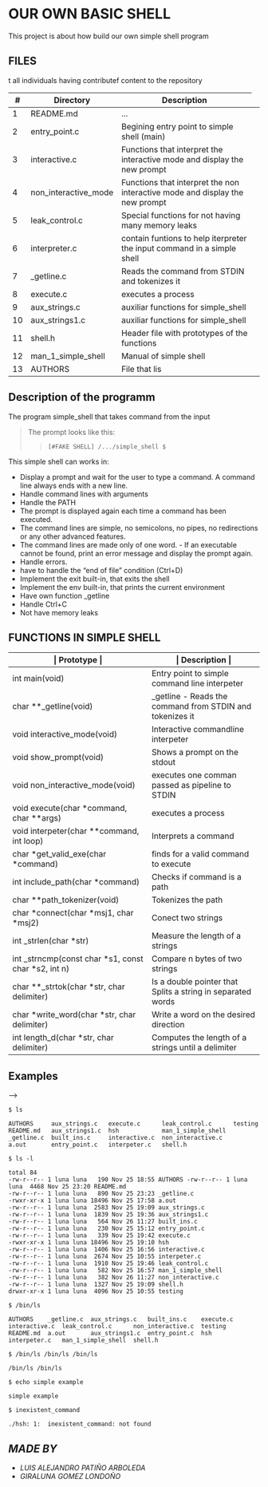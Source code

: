 #  OUR OWN BASIC SHELL

This project is about how build our own simple shell program

## **FILES**
<table>
<thead>
<tr>
  <th>#</th>
  <th>Directory</th>
  <th>Description</th>
</tr>
</thead>
<tbody>
<tr>
  <td>1</td>
  <td> README.md</td>
  <td>...<td>
</tr>
<tr>
  <td>2</td>
  <td>entry_point.c</td>
  <td>Begining entry point to simple shell (main)</td>	
</tr>
<tr>
  <td>3</td>
  <td>interactive.c</td>
  <td>Functions that interpret the interactive mode and display the new prompt  </td>
</tr>
<tr>
  <td>4</td>
  <td>non_interactive_mode</td>
  <td>Functions that interpret the non interactive mode and display the new prompt</td>
</tr>
<tr>
  <td>5</td>
  <td>leak_control.c</td>
  <td>Special functions for not having many memory leaks</td>
</tr>
<tr>
  <td>6</td>
  <td>interpreter.c</td>
  <td>contain funtions to help iterpreter the input command in a simple shell</td>
</tr>
<tr>
  <td>7</td>
  <td>_getline.c</td>
  <td>Reads the command from STDIN and tokenizes it</td>
</tr>
<tr>
  <td>8</td>
  <td>execute.c</td>
  <td>executes a process</td>
</tr>
<tr>
  <td>9</td>
  <td>aux_strings.c</td>
  <td>auxiliar functions for simple_shell</td>
</tr>
<tr>
  <td>10</td>
  <td>aux_strings1.c</td>
  <td>auxiliar functions for simple_shell</td>
</tr>
<tr>
  <td>11</td>
  <td>shell.h</td>
  <td>Header file with prototypes of the functions</td>
</tr>
<tr>
  <td>12</td>
  <td>man_1_simple_shell</td>
  <td>Manual of simple shell</td>
</tr>
<tr>
  <td>13</td>
  <td>AUTHORS</td>
  <td>File that lis</td>
</tr>
t all individuals having contributef content to the repository
</tbody>
</table>

## Description of the programm

The program simple_shell that takes command from the input

> The prompt looks like this:
>>`[#FAKE SHELL] /.../simple_shell $`

This simple shell can works in:

  - Display a prompt and wait for the user to type a command. A command line always ends with a new line.
  - Handle command lines with arguments
  - Handle the PATH
  - The prompt is displayed again each time a command has been executed.
  -  The command lines are simple, no semicolons, no pipes, no redirections or any other advanced features.
  - The command lines are made only of one word. - If an executable cannot be found, print an error message and display the prompt again.
  - Handle errors.
  - have to handle the “end of file” condition (Ctrl+D)
  - Implement the exit built-in, that exits the shell
  - Implement the env built-in, that prints the current environment
  - Have own function _getline
  - Handle Ctrl+C
  - Not have memory leaks


## FUNCTIONS IN SIMPLE SHELL 

<table>
<thead>
<tr>
  <th>| Prototype |</th>
  <th>| Description   |</th>
</tr>
</thead>
<tbody>
<tr>
  <td>int main(void) </td>
  <td> Entry point to simple command line interpeter</td>
</tr>
<tr>
  <td>char **_getline(void) </td>
  <td>_getline - Reads the command from STDIN and tokenizes it</td>
</tr>
<tr>
  <td>void interactive_mode(void) </td>
  <td>Interactive commandline interpeter</td>
</tr>
<tr>
  <td>void show_prompt(void) </td>
  <td>Shows a prompt on the stdout</td>
</tr>
<tr>
  <td>void non_interactive_mode(void) </td>
  <td>executes one comman passed as pipeline to STDIN</td>
</tr>
<tr>
  <td>void execute(char *command, char **args) </td>
  <td>executes a process</td>
</tr>
<tr>
  <td>void interpeter(char **command, int loop) </td>
  <td>Interprets a command</td>
</tr>
<tr>
  <td>char *get_valid_exe(char *command) </td>
  <td> finds for a valid command to execute</td>
</tr>
<tr>
  <td>int include_path(char *command) </td>
  <td>Checks if command is a path</td>
</tr>
<tr>
  <td>char **path_tokenizer(void)</td>
  <td> Tokenizes the path</td>
</tr>
<tr>
  <td>char *connect(char *msj1, char *msj2)</td>
  <td>Conect two strings</td>
</tr>
<tr>
  <td>int _strlen(char *str)</td>
  <td>Measure the length of a strings</td>
</tr>
<tr>
  <td>int _strncmp(const char *s1, const char *s2, int n) </td>
  <td>Compare n bytes of  two strings</td>
</tr>
<tr>
  <td>char **_strtok(char *str, char delimiter) </td>
  <td>Is a double pointer that  Splits a string in separated words</td>
</tr>
<tr>
  <td>char *write_word(char *str, char delimiter) </td>
  <td>Write a word on the desired direction</td>
</tr>
<tr>
  <td>
int length_d(char *str, char delimiter) </td>
  <td>Computes the length of a strings until a delimiter</td>
</tr>
</tbody>
</table>



## Examples
 -->
 	

`$ ls`

```
AUTHORS     aux_strings.c   execute.c      leak_control.c      testing
README.md   aux_strings1.c  hsh            man_1_simple_shell
_getline.c  built_ins.c     interactive.c  non_interactive.c
a.out       entry_point.c   interpeter.c   shell.h
```

`$ ls -l`

```
total 84
-rw-r--r-- 1 luna luna   190 Nov 25 18:55 AUTHORS -rw-r--r-- 1 luna luna  4468 Nov 25 23:20 README.md
-rw-r--r-- 1 luna luna   890 Nov 25 23:23 _getline.c
-rwxr-xr-x 1 luna luna 18496 Nov 25 17:58 a.out
-rw-r--r-- 1 luna luna  2583 Nov 25 19:09 aux_strings.c
-rw-r--r-- 1 luna luna  1839 Nov 25 19:36 aux_strings1.c
-rw-r--r-- 1 luna luna   564 Nov 26 11:27 built_ins.c
-rw-r--r-- 1 luna luna   230 Nov 25 15:12 entry_point.c
-rw-r--r-- 1 luna luna   339 Nov 25 19:42 execute.c
-rwxr-xr-x 1 luna luna 18496 Nov 25 19:10 hsh
-rw-r--r-- 1 luna luna  1406 Nov 25 16:56 interactive.c
-rw-r--r-- 1 luna luna  2674 Nov 25 10:55 interpeter.c
-rw-r--r-- 1 luna luna  1910 Nov 25 19:46 leak_control.c
-rw-r--r-- 1 luna luna   582 Nov 25 16:57 man_1_simple_shell
-rw-r--r-- 1 luna luna   382 Nov 26 11:27 non_interactive.c
-rw-r--r-- 1 luna luna  1327 Nov 25 19:09 shell.h
drwxr-xr-x 1 luna luna  4096 Nov 25 10:55 testing
```

`$ /bin/ls `
```
AUTHORS    _getline.c  aux_strings.c   built_ins.c    execute.c  interactive.c  leak_control.c      non_interactive.c  testing
README.md  a.out       aux_strings1.c  entry_point.c  hsh        interpeter.c   man_1_simple_shell  shell.h
```

`$ /bin/ls /bin/ls /bin/ls`
```
/bin/ls /bin/ls
```

`$ echo simple example`
```
simple example
```
`$ inexistent_command`
```
./hsh: 1:  inexistent_command: not found
```

## _**MADE BY**_
  * _LUIS ALEJANDRO PATIÑO ARBOLEDA_
  * _GIRALUNA GOMEZ LONDOÑO_



